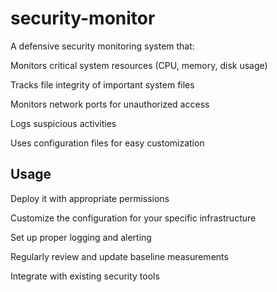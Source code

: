 # security-monitor

A defensive security monitoring system that:

Monitors critical system resources (CPU, memory, disk usage)

Tracks file integrity of important system files

Monitors network ports for unauthorized access

Logs suspicious activities

Uses configuration files for easy customization

## Usage

Deploy it with appropriate permissions

Customize the configuration for your specific infrastructure

Set up proper logging and alerting

Regularly review and update baseline measurements

Integrate with existing security tools
